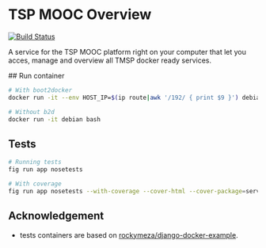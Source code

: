 TSP MOOC Overview
=================

[![Build Status](https://travis-ci.org/pfe-asr-2014/tsp-mooc-overview.svg?branch=master)](https://travis-ci.org/pfe-asr-2014/tsp-mooc-overview)

A service for the TSP MOOC platform right on your computer that let you acces, manage and overview all TMSP docker ready services.

## Run container

```sh
# With boot2docker
docker run -it --env HOST_IP=$(ip route|awk '/192/ { print $9 }') debian bash

# Without b2d
docker run -it debian bash
```

## Tests

```sh
# Running tests
fig run app nosetests

# With coverage
fig run app nosetests --with-coverage --cover-html --cover-package=services

```

## Acknowledgement

* tests containers are based on [rockymeza/django-docker-example](https://github.com/rockymeza/django-docker-example).
